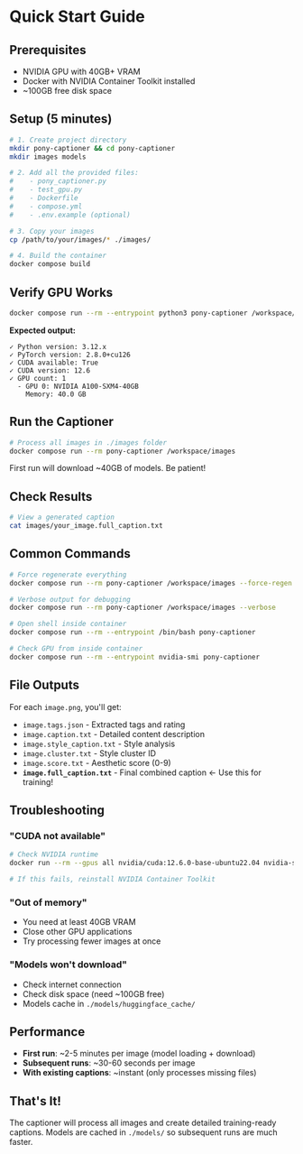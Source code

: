# Quick Start Guide

## Prerequisites

- NVIDIA GPU with 40GB+ VRAM
- Docker with NVIDIA Container Toolkit installed
- ~100GB free disk space

## Setup (5 minutes)

```bash
# 1. Create project directory
mkdir pony-captioner && cd pony-captioner
mkdir images models

# 2. Add all the provided files:
#    - pony_captioner.py
#    - test_gpu.py
#    - Dockerfile
#    - compose.yml
#    - .env.example (optional)

# 3. Copy your images
cp /path/to/your/images/* ./images/

# 4. Build the container
docker compose build
```

## Verify GPU Works

```bash
docker compose run --rm --entrypoint python3 pony-captioner /workspace/test_gpu.py
```

**Expected output:**
```
✓ Python version: 3.12.x
✓ PyTorch version: 2.8.0+cu126
✓ CUDA available: True
✓ CUDA version: 12.6
✓ GPU count: 1
  - GPU 0: NVIDIA A100-SXM4-40GB
    Memory: 40.0 GB
```

## Run the Captioner

```bash
# Process all images in ./images folder
docker compose run --rm pony-captioner /workspace/images
```

First run will download ~40GB of models. Be patient!

## Check Results

```bash
# View a generated caption
cat images/your_image.full_caption.txt
```

## Common Commands

```bash
# Force regenerate everything
docker compose run --rm pony-captioner /workspace/images --force-regen

# Verbose output for debugging
docker compose run --rm pony-captioner /workspace/images --verbose

# Open shell inside container
docker compose run --rm --entrypoint /bin/bash pony-captioner

# Check GPU from inside container
docker compose run --rm --entrypoint nvidia-smi pony-captioner
```

## File Outputs

For each `image.png`, you'll get:
- `image.tags.json` - Extracted tags and rating
- `image.caption.txt` - Detailed content description
- `image.style_caption.txt` - Style analysis
- `image.cluster.txt` - Style cluster ID
- `image.score.txt` - Aesthetic score (0-9)
- **`image.full_caption.txt`** - Final combined caption ← Use this for training!

## Troubleshooting

### "CUDA not available"
```bash
# Check NVIDIA runtime
docker run --rm --gpus all nvidia/cuda:12.6.0-base-ubuntu22.04 nvidia-smi

# If this fails, reinstall NVIDIA Container Toolkit
```

### "Out of memory"
- You need at least 40GB VRAM
- Close other GPU applications
- Try processing fewer images at once

### "Models won't download"
- Check internet connection
- Check disk space (need ~100GB free)
- Models cache in `./models/huggingface_cache/`

## Performance

- **First run**: ~2-5 minutes per image (model loading + download)
- **Subsequent runs**: ~30-60 seconds per image
- **With existing captions**: ~instant (only processes missing files)

## That's It!

The captioner will process all images and create detailed training-ready captions. Models are cached in `./models/` so subsequent runs are much faster.
